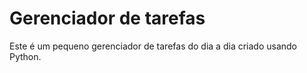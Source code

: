 # Gerenciador de tarefas

Este é um pequeno gerenciador de tarefas do dia a dia criado usando Python.
